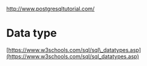http://www.postgresqltutorial.com/

# 

# Data type

[https://www.w3schools.com/sql/sql\_datatypes.asp](https://www.w3schools.com/sql/sql_datatypes.asp)

